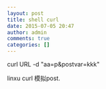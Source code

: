 ```yaml
---
layout: post
title: shell curl
date: 2015-07-05 20:47
author: admin
comments: true
categories: []
---
```

curl URL -d "aa=p&postvar=kkk"

linxu curl 模拟post.
